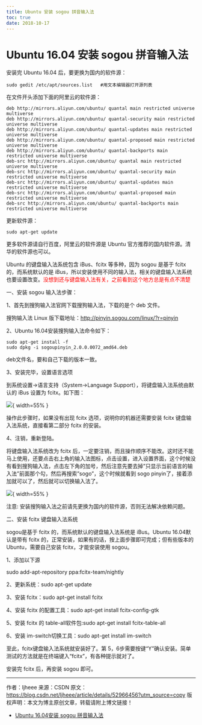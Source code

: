 ```yaml
---
title: Ubuntu 安装 sogou 拼音输入法
toc: true
date: 2018-10-17
---
```

# Ubuntu 16.04 安装 sogou 拼音输入法

安装完 Ubuntu 16.04 后，要更换为国内的软件源：

```
sudo gedit /etc/apt/sources.list   #用文本编辑器打开源列表
```



在文件开头添加下面的阿里云的软件源：

```
deb http://mirrors.aliyun.com/ubuntu/ quantal main restricted universe multiverse
deb http://mirrors.aliyun.com/ubuntu/ quantal-security main restricted universe multiverse
deb http://mirrors.aliyun.com/ubuntu/ quantal-updates main restricted universe multiverse
deb http://mirrors.aliyun.com/ubuntu/ quantal-proposed main restricted universe multiverse
deb http://mirrors.aliyun.com/ubuntu/ quantal-backports main restricted universe multiverse
deb-src http://mirrors.aliyun.com/ubuntu/ quantal main restricted universe multiverse
deb-src http://mirrors.aliyun.com/ubuntu/ quantal-security main restricted universe multiverse
deb-src http://mirrors.aliyun.com/ubuntu/ quantal-updates main restricted universe multiverse
deb-src http://mirrors.aliyun.com/ubuntu/ quantal-proposed main restricted universe multiverse
deb-src http://mirrors.aliyun.com/ubuntu/ quantal-backports main restricted universe multiverse
```

更新软件源：

```
sudo apt-get update
```

更多软件源请自行百度，阿里云的软件源是 Ubuntu 官方推荐的国内软件源。清华的软件源也可以。

Ubuntu 的键盘输入法系统包含 iBus、fcitx 等多种，因为 sogou 是基于 fcitx 的，而系统默认的是 iBus，所以安装使用不同的输入法，相关的键盘输入法系统也要设置改变。<span style="color:red;">没想到还与键盘输入法有关，之前看到这个地方总是有点不清楚</span>

一、安装 sogou 输入法步骤：

1、首先到搜狗输入法官网下载搜狗输入法，下载的是个 deb 文件。

搜狗输入法 Linux 版下载地址：http://pinyin.sogou.com/linux/?r=pinyin

2、Ubuntu 16.04安装搜狗输入法命令如下：

```
sudo apt-get install -f
sudo dpkg -i sogoupinyin_2.0.0.0072_amd64.deb
```

deb文件名，要和自己下载的版本一致。

3、安装完毕，设置语言选项

到系统设置->语言支持（System->Language Support），将键盘输入法系统由默认的 iBus 设置为 fcitx。如下图：

![](http://images.iterate.site/blog/image/181017/8DD3c9A9K8.png?imageslim){ width=55% }

操作此步骤时，如果没有出现 fcitx 选项，说明你的机器还需要安装 fcitx 键盘输入法系统，直接看第二部分 fcitx 的安装。

4、注销，重新登陆。

  将键盘输入法系统改为 fcitx 后，一定要注销，而且操作顺序不能改。这时还不能马上使用，还要点击右上角的输入法图标，点击设置，进入设置界面，这个时候没有看到搜狗输入法，点击左下角的加号，然后注意先要去掉”只显示当前语言的输入法”前面那个勾，然后再搜索”sogo”，这个时候就看到 sogo pinyin了，接着添加就可以了，然后就可以切换输入法了。

![](http://images.iterate.site/blog/image/181017/FBihId5920.png?imageslim){ width=55% }

  注意: 安装搜狗输入法之前请先更换为国内的软件源，否则无法解决依赖问题。

二、安装 fcitx 键盘输入法系统

  sogou是基于 fcitx 的，而系统默认的键盘输入法系统是 iBus。Ubuntu 16.04默认是带有 fcitx 的，正常安装，如果有的话，按上面步骤即可完成；但有些版本的 Ubuntu，需要自己安装 fcitx，才能安装使用 sogou。

1、添加以下源

  sudo add-apt-repository ppa:fcitx-team/nightly

2、更新系统：sudo apt-get update

3、安装 fcitx：sudo apt-get install fcitx

4、安装 fcitx 的配置工具：sudo apt-get install fcitx-config-gtk

5、安装 fcitx 的 table-all软件包:sudo apt-get install fcitx-table-all

6、安装 im-switch切换工具：sudo apt-get install im-switch

  至此，fcitx键盘输入法系统就安装好了。第 5，6步需要按键“Y”确认安装。简单测试的方法就是在终端键入“fcitx”，有各种提示就对了。

  安装完 fcitx 后，再安装 sogou 即可。



---------------------
作者：ljheee
来源：CSDN
原文：https://blog.csdn.net/ljheee/article/details/52966456?utm_source=copy
版权声明：本文为博主原创文章，转载请附上博文链接！



- [Ubuntu 16.04安装 sogou 拼音输入法](https://blog.csdn.net/ljheee/article/details/52966456)
